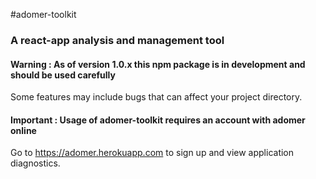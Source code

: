#adomer-toolkit
### A react-app analysis and management tool
#### Warning : As of version 1.0.x this npm package is in development and should be used carefully
Some features may include bugs that can affect your project directory.
#### Important : Usage of adomer-toolkit requires an account with adomer online
Go to https://adomer.herokuapp.com to sign up and view application diagnostics.



<!-- ## atk CLI
<div style="background-color: ">

</div>
In bash, run<br />
<br />
`$ npm install -g adomer-toolkit`<br />
<br />
This will add adomer-toolkit to your global usr/bin and add the global `atk` command to your PATH. <br />
From here, you'll have to [make an account](https://adomer.herokuapp.com) with adomer. Once you've made an account, you must login via the CLI. <br />
`$ atk login -u <username> -p <password>`<br />
If the login is successful, atk will output<br />
`$ atk: client configuration succesful`<br />

<br />
### Usage
The main functionality of the atk CLI is to allow you to hook a directory to your account. <br />
This is done using `atk hook`<br />
`atk hook` needs two arguments. The first should be the filepath pointing to the directory you wish to hook.<br />
In the second argument, you must provide a name for your application. This should be flagged with `-a` or `-app`<br />
<br />
`$ atk hook ~/Documents/projects/MyProject -a "My Project"`<br />
<br /> -->
